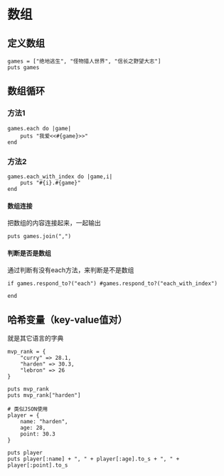 # 数组

## 定义数组

    games = ["绝地逃生", "怪物猎人世界", "信长之野望大志"]
    puts games

## 数组循环

### 方法1

    games.each do |game|
        puts "我爱<<#{game}>>"
    end

### 方法2

    games.each_with_index do |game,i|
        puts "#{i}.#{game}"
    end

#### 数组连接

把数组的内容连接起来，一起输出

    puts games.join(",")

#### 判断是否是数组

通过判断有没有each方法，来判断是不是数组

    if games.respond_to?("each") #games.respond_to?("each_with_index")

    end

## 哈希变量（key-value值对）

就是其它语言的字典

    mvp_rank = {
        "curry" => 28.1,
        "harden" => 30.3,
        "lebron" => 26
    }

    puts mvp_rank
    puts mvp_rank["harden"]

    # 类似JSON使用
    player = {
        name: "harden",
        age: 28,
        point: 30.3
    }

    puts player
    puts player[:name] + ", " + player[:age].to_s + ", " + player[:point].to_s

